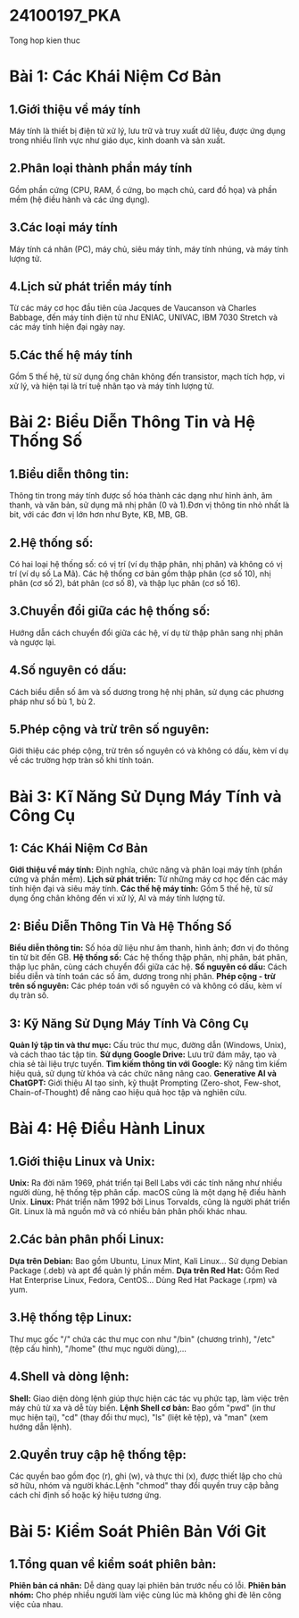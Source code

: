 # 24100197_PKA
Tong hop kien thuc
# Bài 1: Các Khái Niệm Cơ Bản
## 1.Giới thiệu về máy tính
Máy tính là thiết bị điện tử xử lý, lưu trữ và truy xuất dữ liệu, được ứng dụng trong nhiều lĩnh vực như giáo dục, kinh doanh và sản xuất.
## 2.Phân loại thành phần máy tính
 Gồm phần cứng (CPU, RAM, ổ cứng, bo mạch chủ, card đồ họa) và phần mềm (hệ điều hành và các ứng dụng).
## 3.Các loại máy tính
 Máy tính cá nhân (PC), máy chủ, siêu máy tính, máy tính nhúng, và máy tính lượng tử.
## 4.Lịch sử phát triển máy tính
 Từ các máy cơ học đầu tiên của Jacques de Vaucanson và Charles Babbage, đến máy tính điện tử như ENIAC, UNIVAC, IBM 7030 Stretch và các máy tính hiện đại ngày nay.
## 5.Các thế hệ máy tính
 Gồm 5 thế hệ, từ sử dụng ống chân không đến transistor, mạch tích hợp, vi xử lý, và hiện tại là trí tuệ nhân tạo và máy tính lượng tử.
# Bài 2: Biểu Diễn Thông Tin và Hệ Thống Số
## 1.Biểu diễn thông tin:
Thông tin trong máy tính được số hóa thành các dạng như hình ảnh, âm thanh, và văn bản, sử dụng mã nhị phân (0 và 1).Đơn vị thông tin nhỏ nhất là bit, với các đơn vị lớn hơn như Byte, KB, MB, GB.
## 2.Hệ thống số:
Có hai loại hệ thống số: có vị trí (ví dụ thập phân, nhị phân) và không có vị trí (ví dụ số La Mã).
Các hệ thống cơ bản gồm thập phân (cơ số 10), nhị phân (cơ số 2), bát phân (cơ số 8), và thập lục phân (cơ số 16).
## 3.Chuyển đổi giữa các hệ thống số:
Hướng dẫn cách chuyển đổi giữa các hệ, ví dụ từ thập phân sang nhị phân và ngược lại.
## 4.Số nguyên có dấu:
Cách biểu diễn số âm và số dương trong hệ nhị phân, sử dụng các phương pháp như số bù 1, bù 2.
## 5.Phép cộng và trừ trên số nguyên:
Giới thiệu các phép cộng, trừ trên số nguyên có và không có dấu, kèm ví dụ về các trường hợp tràn số khi tính toán.
# Bài 3: Kĩ Năng Sử Dụng Máy Tính và Công Cụ
##  1: Các Khái Niệm Cơ Bản
**Giới thiệu về máy tính:**
Định nghĩa, chức năng và phân loại máy tính (phần cứng và phần mềm).
**Lịch sử phát triển:**
Từ những máy cơ học đến các máy tính hiện đại và siêu máy tính.
**Các thế hệ máy tính:**
Gồm 5 thế hệ, từ sử dụng ống chân không đến vi xử lý, AI và máy tính lượng tử.
## 2: Biểu Diễn Thông Tin Và Hệ Thống Số
**Biểu diễn thông tin:**
Số hóa dữ liệu như âm thanh, hình ảnh; đơn vị đo thông tin từ bit đến GB.
**Hệ thống số:**
Các hệ thống thập phân, nhị phân, bát phân, thập lục phân, cùng cách chuyển đổi giữa các hệ.
**Số nguyên có dấu:**
Cách biểu diễn và tính toán các số âm, dương trong nhị phân.
**Phép cộng - trừ trên số nguyên:**
Các phép toán với số nguyên có và không có dấu, kèm ví dụ tràn số.
## 3: Kỹ Năng Sử Dụng Máy Tính Và Công Cụ
**Quản lý tập tin và thư mục:**
Cấu trúc thư mục, đường dẫn (Windows, Unix), và cách thao tác tập tin.
**Sử dụng Google Drive:**
Lưu trữ đám mây, tạo và chia sẻ tài liệu trực tuyến.
**Tìm kiếm thông tin với Google:**
Kỹ năng tìm kiếm hiệu quả, sử dụng từ khóa và các chức năng nâng cao.
**Generative AI và ChatGPT:**
Giới thiệu AI tạo sinh, kỹ thuật Prompting (Zero-shot, Few-shot, Chain-of-Thought) để nâng cao hiệu quả học tập và nghiên cứu.
# Bài 4: Hệ Điều Hành Linux
## 1.Giới thiệu Linux và Unix:
**Unix:**
Ra đời năm 1969, phát triển tại Bell Labs với các tính năng như nhiều người dùng, hệ thống tệp phân cấp. macOS cũng là một dạng hệ điều hành Unix.
**Linux:**
Phát triển năm 1992 bởi Linus Torvalds, cũng là người phát triển Git. Linux là mã nguồn mở và có nhiều bản phân phối khác nhau.
## 2.Các bản phân phối Linux:
**Dựa trên Debian:**
Bao gồm Ubuntu, Linux Mint, Kali Linux… Sử dụng Debian Package (.deb) và apt để quản lý phần mềm.
**Dựa trên Red Hat:**
Gồm Red Hat Enterprise Linux, Fedora, CentOS… Dùng Red Hat Package (.rpm) và yum.
## 3.Hệ thống tệp Linux:
Thư mục gốc "/" chứa các thư mục con như "/bin" (chương trình), "/etc" (tệp cấu hình), "/home" (thư mục người dùng),...
## 4.Shell và dòng lệnh:
**Shell:**
Giao diện dòng lệnh giúp thực hiện các tác vụ phức tạp, làm việc trên máy chủ từ xa và dễ tùy biến.
**Lệnh Shell cơ bản:**
Bao gồm "pwd" (in thư mục hiện tại), "cd" (thay đổi thư mục), "ls" (liệt kê tệp), và "man" (xem hướng dẫn lệnh).
## 2.Quyền truy cập hệ thống tệp: 
Các quyền bao gồm đọc (r), ghi (w), và thực thi (x), được thiết lập cho chủ sở hữu, nhóm và người khác.Lệnh "chmod" thay đổi quyền truy cập bằng cách chỉ định số hoặc ký hiệu tương ứng.
# Bài 5: Kiểm Soát Phiên Bản Với Git
## 1.Tổng quan về kiểm soát phiên bản:
**Phiên bản cá nhân:**
Dễ dàng quay lại phiên bản trước nếu có lỗi.
**Phiên bản nhóm:** 
Cho phép nhiều người làm việc cùng lúc mà không ghi đè lên công việc của nhau.
